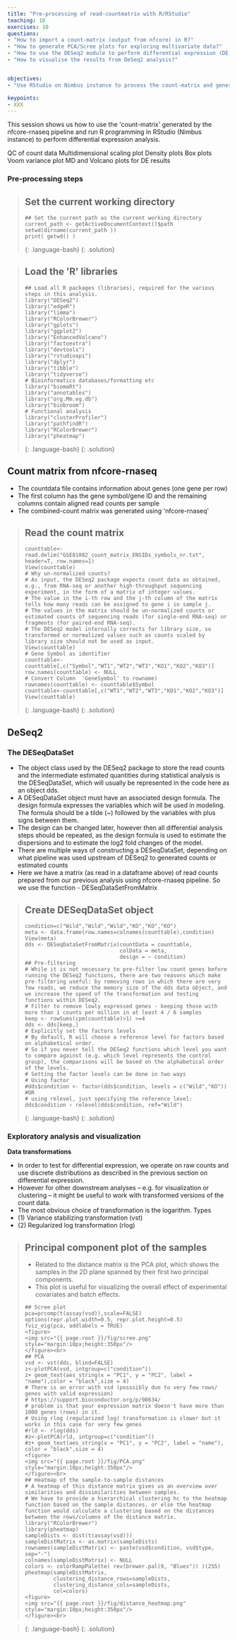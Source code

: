 ```yaml
---
title: "Pre-processing of read-countmatrix with R/RStudio"
teaching: 10
exercises: 10
questions:
- "How to import a count-matrix (output from nfcore) in R?"
- "How to generate PCA/Scree plots for exploring multivariate data?"
- "How to use the DESeq2 module to perform differential expression (DE) analysis?"
- "How to visualise the results from DeSeq2 analysis?" 


objectives:
- "Use RStudio on Nimbus instance to process the count-matrix and generate a list of differentially expressed genes."

keypoints:
- XXX
---
```


This session shows us how to use the 'count-matrix' generated by the nfcore-rnaseq pipeline and run R programming in RStudio (Nimbus instance) to perform differential expression analysis. 


QC of count data
Multidimensional scaling plot
Density plots
Box plots
Voom variance plot
MD and Volcano plots for DE results


### Pre-processing steps

> ## Set the current working directory
> ~~~
> ## Set the current path as the current working directory
> current_path <- getActiveDocumentContext()$path 
> setwd(dirname(current_path ))
> print( getwd() )
> ~~~
> {: .language-bash}
{: .solution}

> ## Load the 'R' libraries
> ~~~
> ## Load all R packages (libraries), required for the various steps in this analysis.
> library("DESeq2")
> library("edgeR")
> library("limma")
> library("RColorBrewer")
> library("gplots")
> library("ggplot2")
> library("EnhancedVolcano")
> library("factoextra")
> library("devtools")
> library("rstudioapi")
> library("dplyr")
> library("tibble")
> library("tidyverse")
> # Bioinformatics databases/formatting etc
> library("biomaRt")
> library("annotables")
> library("org.Mm.eg.db")
> library("biobroom")
> # Functional analysis
> library("clusterProfiler")
> library("pathfindR")
> library("RColorBrewer")
> library("pheatmap")
> ~~~
> {: .language-bash}
{: .solution}

## Count matrix from nfcore-rnaseq
- The countdata file contains information about genes (one gene per row)
- The first column has the gene symbol/gene ID and the remaining columns contain aligned read counts per sample
- The combined-count matrix was generated using 'nfcore-rnaseq'


> ## Read the count matrix 
> ~~~
> counttable<-read.delim("GSE81082_count_matrix_ENSIDs_symbols_nr.txt", header=T, row.names=1)
> View(counttable)
> # Why un-normalized counts?
> # As input, the DESeq2 package expects count data as obtained, e.g., from RNA-seq or another high-throughput sequencing experiment, in the form of a matrix of integer values. 
> # The value in the i-th row and the j-th column of the matrix tells how many reads can be assigned to gene i in sample j. 
> # The values in the matrix should be un-normalized counts or estimated counts of sequencing reads (for single-end RNA-seq) or fragments (for paired-end RNA-seq). 
> # The DESeq2 model internally corrects for library size, so transformed or normalized values such as counts scaled by library size should not be used as input.
> View(counttable)
> # Gene Symbol as identifier
> counttable<-counttable[,c("Symbol","WT1","WT2","WT3","KO1","KO2","KO3")]
> row.names(counttable) <- NULL
> # Convert Column  'GeneSymbol' to rowname)
> rownames(counttable) <- counttable$Symbol
> counttable<-counttable[,c("WT1","WT2","WT3","KO1","KO2","KO3")]
> View(counttable)
> ~~~
> {: .language-bash}
{: .solution}

## DeSeq2
### The DESeqDataSet
- The object class used by the DESeq2 package to store the read counts and the intermediate estimated quantities during statistical analysis is the DESeqDataSet, which will usually be represented in the code here as an object dds.
- A DESeqDataSet object must have an associated design formula. The design formula expresses the variables which will be used in modeling. The formula should be a tilde (~) followed by the variables with plus signs between them.
- The design can be changed later, however then all differential analysis steps should be repeated, as the design formula is used to estimate the dispersions and to estimate the log2 fold changes of the model.
- There are multiple ways of constructing a DESeqDataSet, depending on what pipeline was used upstream of DESeq2 to generated counts or estimated counts
- Here we have a matrix (as read in a dataframe above) of read counts prepared from our previous analysis using nfcore-rnaseq pipeline. So we use the function - DESeqDataSetFromMatrix
> ## Create DESeqDataSet object
> ~~~
> condition=c("Wild","Wild","Wild","KO","KO","KO")
> meta <- data.frame(row.names=colnames(counttable),condition)
> View(meta)
> dds <- DESeqDataSetFromMatrix(countData = counttable,
>                               colData = meta,
>                               design = ~ condition)
> ## Pre-filtering 
> # While it is not necessary to pre-filter low count genes before running the DESeq2 functions, there are two reasons which make pre-filtering useful: by removing rows in which there are very few reads, we reduce the memory size of the dds data object, and we increase the speed of the transformation and testing functions within DESeq2. 
> # Filter to remove lowly expressed genes - keeping those with more than 1 counts per million in at least 4 / 6 samples 
> keep <- rowSums(cpm(counttable)>1) >=4
> dds <- dds[keep,]
> # Explicitly set the factors levels 
> # By default, R will choose a reference level for factors based on alphabetical order.
> # So if you never tell the DESeq2 functions which level you want to compare against (e.g. which level represents the control group), the comparisons will be based on the alphabetical order of the levels.
> # Setting the factor levels can be done in two ways
> # Using factor
> #dds$condition <- factor(dds$condition, levels = c("Wild","KO"))
> #OR
> # using relevel, just specifying the reference level:
> dds$condition ~ relevel(dds$condition, ref="Wild")
> ~~~
> {: .language-bash}
{: .solution}

### Exploratory analysis and visualization
**Data transformations**
- In order to test for differential expression, we operate on raw counts and use discrete distributions as described in the previous section on differential expression. 
- However for other downstream analyses – e.g. for visualization or clustering – it might be useful to work with transformed versions of the count data.
- The most obvious choice of transformation is the logarithm.
Types
- (1) Variance stabilizing transformation (vst)
- (2) Regularized log transformation (rlog)

> ## Principal component plot of the samples
> - Related to the distance matrix is the PCA plot, which shows the samples in the 2D plane spanned by their first two principal components. 
> - This plot is useful for visualizing the overall effect of experimental covariates and batch effects.
> ~~~
> ## Scree plot
> pca=prcomp(t(assay(vsd)),scale=FALSE)
> options(repr.plot.width=0.5, repr.plot.height=0.5)
> fviz_eig(pca, addlabels = TRUE)
> <figure>
> <img src="{{ page.root }}/fig/scree.png" style="margin:10px;height:350px"/>
> </figure><br> 
> ## PCA
> vsd <- vst(dds, blind=FALSE)
> z<-plotPCA(vsd, intgroup=c("condition"))
> z+ geom_text(aes_string(x = "PC1", y = "PC2", label = "name"),color = "black",size = 4)
> # There is an error with vsd (posssibly due to very few rows/ genes with valid expression)
> # https://support.bioconductor.org/p/98634/
> # problem is that your expression matrix doesn't have more than 1000 genes (rows) in it.
> # Using rlog (regularized log) transformation is slower but it works in this case for very few genes 
> #rld <- rlog(dds)
> #z<-plotPCA(rld, intgroup=c("condition"))
> #z+ geom_text(aes_string(x = "PC1", y = "PC2", label = "name"), color = "black",size = 4)
> <figure>
> <img src="{{ page.root }}/fig/PCA.png" style="margin:10px;height:350px"/>
> </figure><br> 
> ## Heatmap of the sample-to-sample distances
> # A heatmap of this distance matrix gives us an overview over similarities and dissimilarities between samples. 
> # We have to provide a hierarchical clustering hc to the heatmap function based on the sample distances, or else the heatmap function would calculate a clustering based on the distances between the rows/columns of the distance matrix.
> library("RColorBrewer")
> library(pheatmap)
> sampleDists <- dist(t(assay(vsd)))
> sampleDistMatrix <- as.matrix(sampleDists)
> rownames(sampleDistMatrix) <- paste(vsd$condition, vsd$type, sep="-")
> colnames(sampleDistMatrix) <- NULL
> colors <- colorRampPalette( rev(brewer.pal(9, "Blues")) )(255)
> pheatmap(sampleDistMatrix,
>          clustering_distance_rows=sampleDists,
>          clustering_distance_cols=sampleDists,
>          col=colors)
> <figure>
> <img src="{{ page.root }}/fig/distance_heatmap.png" style="margin:10px;height:350px"/>
> </figure><br> 
> ~~~


> {: .language-bash}
{: .solution}
